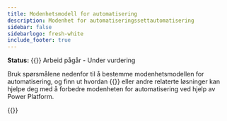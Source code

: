 ```yaml
---
title: Modenhetsmodell for automatisering
description: Modenhet for automatiseringssettautomatisering
sidebar: false
sidebarlogo: fresh-white
include_footer: true
---
```

**Status:** {{<externalImage src="https://github.githubassets.com/images/icons/emoji/unicode/1f6a7.png" size="16x16" text="Construction Icon">}} Arbeid pågår - Under vurdering

Bruk spørsmålene nedenfor til å bestemme modenhetsmodellen for automatisering, og finn ut hvordan {{<product-name>}} eller andre relaterte løsninger kan hjelpe deg med å forbedre modenheten for automatisering ved hjelp av Power Platform.

{{<questions name="automation-maturity-model.json" completed="" showNavigationButtons=false >}}
